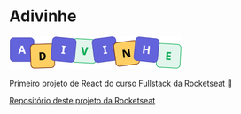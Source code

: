 # Adivinhe

![logo](./src/assets/logo.png)

Primeiro projeto de React do curso Fullstack da Rocketseat 🚀

[Repositório deste projeto da Rocketseat](https://github.com/rocketseat-education/fullstack-adivinhe)
